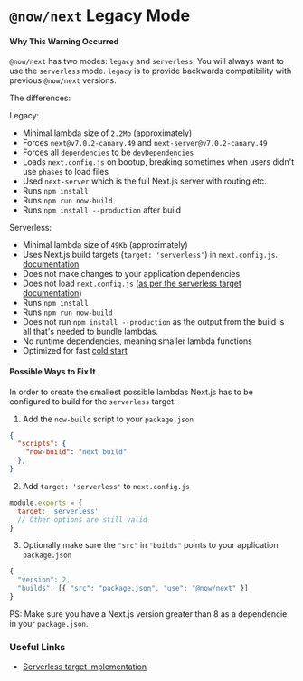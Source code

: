 # `@now/next` Legacy Mode

#### Why This Warning Occurred

`@now/next` has two modes: `legacy` and `serverless`. You will always want to use the `serverless` mode. `legacy` is to provide backwards compatibility with previous `@now/next` versions.

The differences:

Legacy:

- Minimal lambda size of `2.2Mb` (approximately)
- Forces `next@v7.0.2-canary.49` and `next-server@v7.0.2-canary.49`
- Forces all `dependencies` to be `devDependencies`
- Loads `next.config.js` on bootup, breaking sometimes when users didn't use `phases` to load files
- Used `next-server` which is the full Next.js server with routing etc.
- Runs `npm install`
- Runs `npm run now-build`
- Runs `npm install --production` after build

Serverless:

- Minimal lambda size of `49Kb` (approximately)
- Uses Next.js build targets (`target: 'serverless'`) in `next.config.js`. [documentation](https://github.com/zeit/next.js#summary)
- Does not make changes to your application dependencies
- Does not load `next.config.js` ([as per the serverless target documentation](https://github.com/zeit/next.js#summary))
- Runs `npm install`
- Runs `npm run now-build`
- Does not run `npm install --production` as the output from the build is all that's needed to bundle lambdas.
- No runtime dependencies, meaning smaller lambda functions
- Optimized for fast [cold start](https://zeit.co/blog/serverless-ssr#cold-start)


#### Possible Ways to Fix It

In order to create the smallest possible lambdas Next.js has to be configured to build for the `serverless` target.

1. Add the `now-build` script to your `package.json`

```json
{
  "scripts": {
    "now-build": "next build"
  },
}
```

2. Add `target: 'serverless'` to `next.config.js`

```js
module.exports = {
  target: 'serverless'
  // Other options are still valid
}
```

3. Optionally make sure the `"src"` in `"builds"` points to your application `package.json`

```js
{
  "version": 2,
  "builds": [{ "src": "package.json", "use": "@now/next" }]
}
```

PS: Make sure you have a Next.js version greater than 8 as a dependencie in your `package.json`.

### Useful Links

- [Serverless target implementation](https://github.com/zeit/now-builders/pull/150) 
